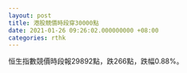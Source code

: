 ```yaml
---
layout: post
title: 港股競價時段穿30000點
date: 2021-01-26 09:26:02.000000000 +08:00
categories: rthk
---
```


恒生指數競價時段報29892點，跌266點，跌幅0.88%。
